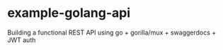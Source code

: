 # example-golang-api
Building a functional REST API using go + gorilla/mux + swaggerdocs + JWT auth
